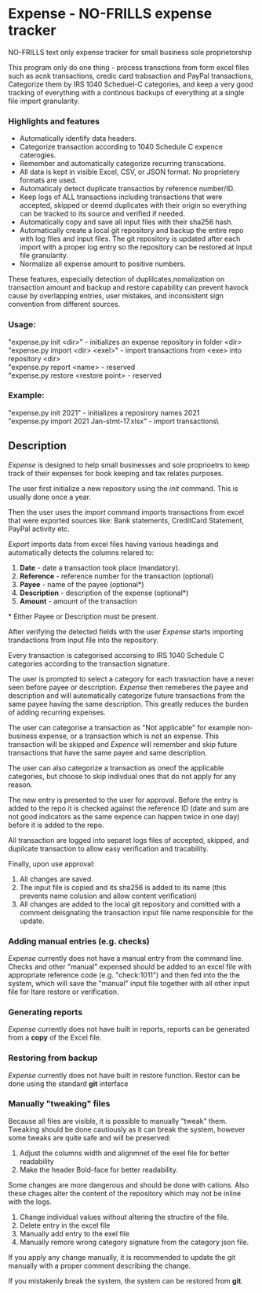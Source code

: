 # Expense - NO-FRILLS expense tracker

NO-FRILLS text only expense tracker for small business sole proprietorship

This program only do one thing - process transctions from form excel files
such as acnk transactions, credic card trabsaction and PayPal transactions,
Categorize them by IRS 1040 Scheduel-C categories, and keep a very good tracking
of everything with a continous backups of everything at a single file import granularity.


### Highlights and features

- Automatically identify data headers.
- Categorize transaction according to 1040 Schedule C expence caterogies.
- Remember and automatically categorize recurring transcations.
- All data is kept in visible Excel, CSV, or JSON format. No proprietery formats are used.
- Automaticaly detect duplicate transactios by reference number/ID.
- Keep logs of ALL transactions including transactions that were accepted, skipped or deemd duplicates with their origin so everything can be tracked to its source and verified if needed.
- Automatically copy and save all input files with their sha256 hash.
- Automatically create a local git repository and backup the entire repo with log files and input files. The git repository is updated after each import with a proper log entry so the repository can be restored at input file granularity.
- Normalize all expense amount to positive numbers.

These features, especially detection of duplilcates,nomalization on transaction amount and backup and restore capability can prevent havock cause by overlapping entries, user mistakes, and inconsistent sign convention from different sources.


### Usage:
"expense.py init \<dir\>"               - initializes an expense repository in folder \<dir\>\
        "expense.py import \<dir\> \<exel\>"    - import transactions from \<exe\> into repository \<dir\>\
        "expense.py report \<name\>             - reserved\
        "expense.py restore \<restore point\>   - reserved

### Example:
"expense.py init 2021"                      - initializes a reposirory names 2021\
         "expense.py import 2021 Jan-stmt-17.xlsx"   - import transactions\

## Description
*Expense* is designed to help small businesses and sole proprioetrs to keep track of their expenses for book keeping and tax relates purposes.

The user first initialize a new repository using the *init* command. This is usually done once a year.

Then the user uses the *import* command imports transactions from excel that were exported sources like: Bank statements, CreditCard Statement, PayPal activity etc.

*Export* imports data from excel files having various headings and automatically detects the columns relared to:
1. **Date**  - date a transaction took place (mandatory).
2. **Reference** - reference number for the transaction (optional)
3. **Payee** - name of the payee (optional*)
4. **Description** - description of the expense (optional*)
5. **Amount** - amount of the transaction

\* Either Payee or Description must be present.

After verifying the detected fields with the user *Expense* starts importing trandactions from input file into the repository.

Every transaction is categorised accorsing to IRS 1040 Schedule C categories according to the transaction signature. 

The user is prompted to select a category for each trasnaction have a never seen before payee or description. *Expense* then remeberes the payee and description and will automatically categorize future transactions from the same payee having the same description. This greatly reduces the burden of adding recurring expenses.

The user can categorise a transaction as "Not applicable" for example non-business expense, or a transaction which is not an expense. This transaction will be skipped and *Expence* will remember and skip future transactions that have the same payee and same description.

The user can also categorize a transaction as oneof the applicable categories, but choose to skip indivdual ones that do not apply for any reason.

The new entry is presented to the user for approval. Before the entry is added to the repo it is checked against the reference ID (date and sum are not good indicators as the same expence can happen twice in one day) before it is added to the repo.

All transaction are logged into separet logs files of accepted, skipped, and dupilcate transaction to allow easy verification and tracability.

Finally, upon use approval:
1. All changes are saved.
2. The input file is copied and its sha256 is added to its name (this prevents name colusion and allow content verification)
3. All changes are added to the local git repository and comitted with a comment deisgnating the transaction input file name responsible for the update.

### Adding manual entries (e.g. checks)
*Expense* currently does not have a manual entry from the command line. Checks and other "manual" expensed should be added to an excel file with appropriate reference code (e.g. "check:1011") and then fed into the the system, which will save the "manual" input file together with all other input file for ltare restore or verification.

### Generating reports
*Expense* currently does not have built in reports, reports can be generated from a **copy** of the Excel file.

### Restoring from backup
*Expense* currently does not have built in restore function. Restor can be done using the standard **git** interface

### Manually "tweaking" files
Because all files are visible, it is possible to manually "tweak" them. Tweaking should be done cautiously as it can break the system, however some tweaks are quite safe and will be preserved:
1. Adjust the columns width and alignmnet of the exel file for better readability
2. Make the header Bold-face for better readability.

Some changes are more dangerous and should be done with cations. Also these chages alter the content of the repository which may not be inline with the logs. 

1. Change individual values without altering the structire of the file.
2. Delete entry in the excel file
3. Manually add entry to the exel file
4. Manually remore wrong category signature from the category json file.

If you apply any change manually, it is recommended to update the git manually with a proper comment describing the change.

If you mistakenly break the system, the system can be restored from **git**.

